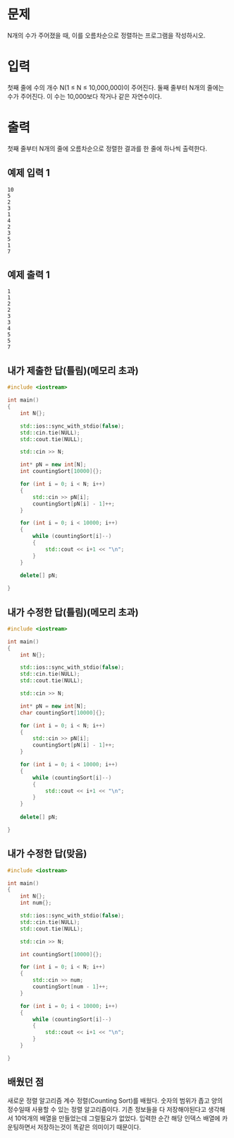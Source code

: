 문제
============
N개의 수가 주어졌을 때, 이를 오름차순으로 정렬하는 프로그램을 작성하시오.

입력
============
첫째 줄에 수의 개수 N(1 ≤ N ≤ 10,000,000)이 주어진다. 둘째 줄부터 N개의 줄에는 수가 주어진다. 이 수는 10,000보다 작거나 같은 자연수이다.

출력
===========
첫째 줄부터 N개의 줄에 오름차순으로 정렬한 결과를 한 줄에 하나씩 출력한다.

예제 입력 1 
---------
```
10
5
2
3
1
4
2
3
5
1
7
```
예제 출력 1
--------
```
1
1
2
2
3
3
4
5
5
7
```

내가 제출한 답(틀림)(메모리 초과)
----------
```cpp
#include <iostream>

int main()
{
	int N{};

	std::ios::sync_with_stdio(false);
	std::cin.tie(NULL);
	std::cout.tie(NULL);

	std::cin >> N;

	int* pN = new int[N];
	int countingSort[10000]{};

	for (int i = 0; i < N; i++)
	{
		std::cin >> pN[i];
		countingSort[pN[i] - 1]++;
	}

	for (int i = 0; i < 10000; i++)
	{
		while (countingSort[i]--)
		{
			std::cout << i+1 << "\n";
		}
	}
	
	delete[] pN;

}
```

내가 수정한 답(틀림)(메모리 초과)
------------
```cpp
#include <iostream>

int main()
{
	int N{};

	std::ios::sync_with_stdio(false);
	std::cin.tie(NULL);
	std::cout.tie(NULL);

	std::cin >> N;

	int* pN = new int[N];
	char countingSort[10000]{};

	for (int i = 0; i < N; i++)
	{
		std::cin >> pN[i];
		countingSort[pN[i] - 1]++;
	}

	for (int i = 0; i < 10000; i++)
	{
		while (countingSort[i]--)
		{
			std::cout << i+1 << "\n";
		}
	}
	
	delete[] pN;

}
```

내가 수정한 답(맞음)
-----------
```cpp
#include <iostream>

int main()
{
	int N{};
	int num{};

	std::ios::sync_with_stdio(false);
	std::cin.tie(NULL);
	std::cout.tie(NULL);

	std::cin >> N;

	int countingSort[10000]{};

	for (int i = 0; i < N; i++)
	{
		std::cin >> num;
		countingSort[num - 1]++;
	}

	for (int i = 0; i < 10000; i++)
	{
		while (countingSort[i]--)
		{
			std::cout << i+1 << "\n";
		}
	}

}
```

배웠던 점
-------

새로운 정렬 알고리즘 계수 정렬(Counting Sort)를 배웠다. 숫자의 범위가 좁고 양의 정수일때 사용할 수 있는 정렬 알고리즘이다.   기존 정보들을 다 저장해야된다고 생각해서 10억개의 배열을 만들었는데 그럴필요가 없었다. 입력한 순간 해당 인덱스 배열에 카운팅하면서 저장하는것이 똑같은 의미이기 때문이다. 
